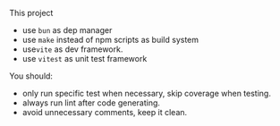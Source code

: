 This project

- use `bun` as dep manager
- use `make` instead of npm scripts as build system
- use`vite` as dev framework.
- use `vitest` as unit test framework

You should:

- only run specific test when necessary, skip coverage when testing.
- always run lint after code generating.
- avoid unnecessary comments, keep it clean.
